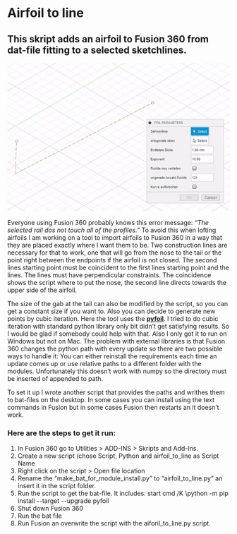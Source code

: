 # Airfoil to line

## This skript adds an airfoil to Fusion 360 from dat-file fitting to a selected sketchlines.

<picture>

  <img alt="Illustrates usage of airfoil to line script" src="https://github.com/bluenote79/airfoil_to_line/blob/main/pics/demo.gif">

</picture>

Everyone using Fusion 360 probably knows this error message: *“The selected rail dos not touch all of the profiles.”*
To avoid this when lofting airfoils I am working on a tool to import airfoils to Fusion 360 in a way that they are placed exactly where I want them to be.
Two construction lines are necessary for that to work, one that will go from the nose to the tail or the point right between the endpoints if the airfoil is not closed. The second lines starting point must be coincident to the first lines starting point and the lines. The lines must have perpendicular constraints. The coincidence shows the script where to put the nose, the second line directs towards the upper side of the airfoil.

The size of the gab at the tail can also be modified by the script, so you can get a constant size if you want to.
Also you can decide to generate new points by cubic iteration. Here the tool uses the [**pyfoil**](https://github.com/airgproducts/pyfoil).
I tried to do cubic iteration with standard python library only bit didn’t get satisfying results. So I would be glad if somebody could help with that. Also I only got it to run on Windows but not on Mac.
The problem with external libraries is that Fusion 360 changes the python path with every update so there are two possible ways to handle it:
You can either reinstall the requirements each time an update comes up or use relative paths to a different folder with the modules. Unfortunately this doesn’t work with numpy so the directory must be inserted of appended to path.

To set it up I wrote another script that provides the paths and writhes them to bat-files on the desktop. In some cases you can install using the text commands in Fusion but in some cases Fusion then restarts an it doesn’t work.

### Here are the steps to get it run:
1.	In Fusion 360 go to Utilities > ADD-INS > Skripts and Add-Ins.
2.	Create a new script (chose Script, Python and airfoil_to_line as Script Name
3.	Right click on the script > Open file location
4.	Rename the “make_bat_for_module_install.py” to “airfoil_to_line.py” an insert it in the script folder.
5.	Run the script to get the bat-file. It includes:
start cmd /K <path to Fusions python>\python -m pip install --target <path to lib folder in scriptfolder> --upgrade pyfoil
6.	Shut down Fusion 360
7.	Run the bat file
8.	Run Fusion an overwrite the script with the aiforil_to_line.py script.
